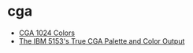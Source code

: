 cga
===

* [CGA 1024 Colors](https://int10h.org/blog/2015/04/cga-in-1024-colors-new-mode-illustrated/)
* [The IBM 5153's True CGA Palette and Color Output](https://int10h.org/blog/2022/06/ibm-5153-color-true-cga-palette/)
